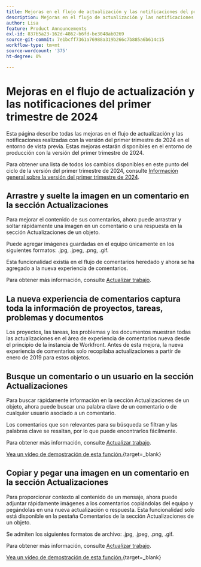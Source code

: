 ```yaml
---
title: Mejoras en el flujo de actualización y las notificaciones del primer trimestre de 2024
description: Mejoras en el flujo de actualización y las notificaciones del primer trimestre de 2024
author: Lisa
feature: Product Announcements
exl-id: 837b5a23-162d-4862-b6fd-be3048ab0269
source-git-commit: 7e1bcff7361a76988a319b266c7b885a6b614c15
workflow-type: tm+mt
source-wordcount: '375'
ht-degree: 0%

---
```


# Mejoras en el flujo de actualización y las notificaciones del primer trimestre de 2024

Esta página describe todas las mejoras en el flujo de actualización y las notificaciones realizadas con la versión del primer trimestre de 2024 en el entorno de vista previa. Estas mejoras estarán disponibles en el entorno de producción con la versión del primer trimestre de 2024.

Para obtener una lista de todos los cambios disponibles en este punto del ciclo de la versión del primer trimestre de 2024, consulte [Información general sobre la versión del primer trimestre de 2024](/help/quicksilver/product-announcements/product-releases/24-q1-release-activity/24-q1-release-overview.md).

## Arrastre y suelte la imagen en un comentario en la sección Actualizaciones

Para mejorar el contenido de sus comentarios, ahora puede arrastrar y soltar rápidamente una imagen en un comentario o una respuesta en la sección Actualizaciones de un objeto.

Puede agregar imágenes guardadas en el equipo únicamente en los siguientes formatos: .jpg, .jpeg, .png, .gif.

Esta funcionalidad existía en el flujo de comentarios heredado y ahora se ha agregado a la nueva experiencia de comentarios.

Para obtener más información, consulte [Actualizar trabajo](/help/quicksilver/workfront-basics/updating-work-items-and-viewing-updates/update-work.md).

## La nueva experiencia de comentarios captura toda la información de proyectos, tareas, problemas y documentos

Los proyectos, las tareas, los problemas y los documentos muestran todas las actualizaciones en el área de experiencia de comentarios nueva desde el principio de la instancia de Workfront. Antes de esta mejora, la nueva experiencia de comentarios solo recopilaba actualizaciones a partir de enero de 2019 para estos objetos.

## Busque un comentario o un usuario en la sección Actualizaciones

Para buscar rápidamente información en la sección Actualizaciones de un objeto, ahora puede buscar una palabra clave de un comentario o de cualquier usuario asociado a un comentario.

Los comentarios que son relevantes para su búsqueda se filtran y las palabras clave se resaltan, por lo que puede encontrarlos fácilmente.

Para obtener más información, consulte [Actualizar trabajo](/help/quicksilver/workfront-basics/updating-work-items-and-viewing-updates/update-work.md).

[Vea un vídeo de demostración de esta función.](https://video.tv.adobe.com/v/3425730/){target=_blank}

## Copiar y pegar una imagen en un comentario en la sección Actualizaciones

Para proporcionar contexto al contenido de un mensaje, ahora puede adjuntar rápidamente imágenes a los comentarios copiándolas del equipo y pegándolas en una nueva actualización o respuesta. Esta funcionalidad solo está disponible en la pestaña Comentarios de la sección Actualizaciones de un objeto.

Se admiten los siguientes formatos de archivo: .jpg, .jpeg, .png, .gif.

Para obtener más información, consulte [Actualizar trabajo](/help/quicksilver/workfront-basics/updating-work-items-and-viewing-updates/update-work.md).

[Vea un vídeo de demostración de esta función.](https://video.tv.adobe.com/v/3425731/){target=_blank}
